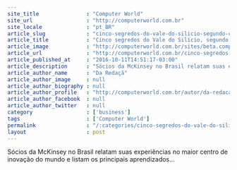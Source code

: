 ```yaml
---
site_title               : "Computer World"
site_url                 : "http://computerworld.com.br"
site_locale              : "pt_BR"
article_slug             : "cinco-segredos-do-vale-do-silicio-segundo-consultores-brasileiros"
article_title            : "Cinco segredos do Vale do Silício, segundo consultores brasileiros"
article_image            : "http://computerworld.com.br/sites/beta.computerworld.com.br/files/news_articles/silicio_san_francisco.jpg"
article_url              : "http://computerworld.com.br/cinco-segredos-do-vale-do-silicio-segundo-consultores-brasileiros"
article_published_at     : "2016-10-11T14:51:17-03:00"
article_description      : "Sócios da McKinsey no Brasil relatam suas experiências no maior centro de inovação do mundo e listam os principais aprendizados..."
article_author_name      : "Da Redaçã"
article_author_image     : null
article_author_biography : null
article_author_profile   : "http://computerworld.com.br/autor/da-redacao"
article_author_facebook  : null
article_author_twitter   : null
category                 : ['business']
tags                     : ['Computer World']
permalink                : "/:categories/cinco-segredos-do-vale-do-silicio-segundo-consultores-brasileiros/"
layout                   : post
---
```


Sócios da McKinsey no Brasil relatam suas experiências no maior centro de inovação do mundo e listam os principais aprendizados...
